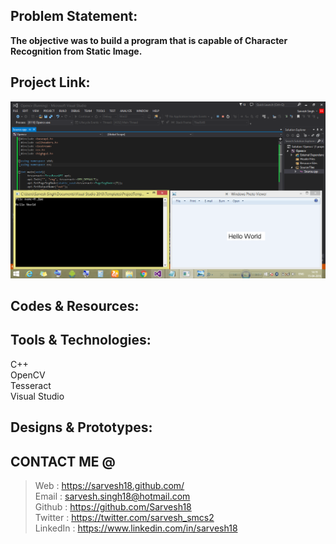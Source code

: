 Problem Statement:
------------------
**The objective was to build a program that is capable of Character Recognition from Static Image.**


Project Link:
-------------
![OCR](https://github.com/Sarvesh18/Image-Processing/blob/master/OCR/OCR.png)


Codes & Resources:
------------------


Tools & Technologies:
---------------------
C++ <br>
OpenCV <br>
Tesseract <br>
Visual Studio <br>


Designs & Prototypes:
---------------------


CONTACT ME @ 
------------
>Web : https://sarvesh18.github.com/ <br>
>Email : sarvesh.singh18@hotmail.com <br/>
>Github : https://github.com/Sarvesh18 <br/>
>Twitter : https://twitter.com/sarvesh_smcs2 <br/>
>LinkedIn : https://www.linkedin.com/in/sarvesh18 <br/>